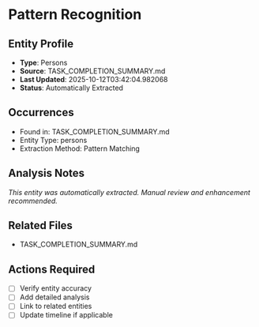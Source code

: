 # Pattern Recognition

## Entity Profile
- **Type**: Persons
- **Source**: TASK_COMPLETION_SUMMARY.md
- **Last Updated**: 2025-10-12T03:42:04.982068
- **Status**: Automatically Extracted

## Occurrences
- Found in: TASK_COMPLETION_SUMMARY.md
- Entity Type: persons
- Extraction Method: Pattern Matching

## Analysis Notes
*This entity was automatically extracted. Manual review and enhancement recommended.*

## Related Files
- TASK_COMPLETION_SUMMARY.md

## Actions Required
- [ ] Verify entity accuracy
- [ ] Add detailed analysis
- [ ] Link to related entities
- [ ] Update timeline if applicable
